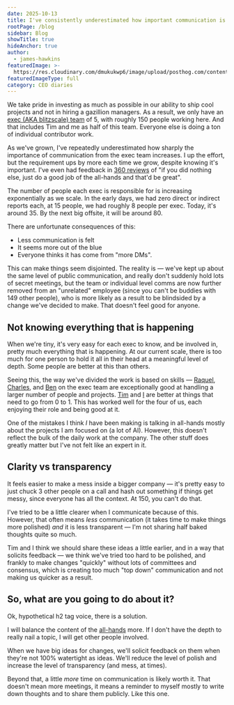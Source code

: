 ```yaml
---
date: 2025-10-13
title: I've consistently underestimated how important communication is as a CEO
rootPage: /blog
sidebar: Blog
showTitle: true
hideAnchor: true
author:
  - james-hawkins
featuredImage: >-
  https://res.cloudinary.com/dmukukwp6/image/upload/posthog.com/contents/images/blog/posthog-ceo-diary-blog.png
featuredImageType: full
category: CEO diaries
---
```


We take pride in investing as much as possible in our ability to ship cool projects and not in hiring a gazillion managers. As a result, we only have an [exec (AKA blitzscale) team](/teams/blitzscale) of 5, with roughly 150 people working here. And that includes Tim and me as half of this team. Everyone else is doing a ton of individual contributor work.

As we've grown, I've repeatedly underestimated how sharply the importance of communication from the exec team increases. I up the effort, but the requirement ups by more each time we grow, despite knowing it's important. I've even had feedback in [360 reviews](/handbook/people/feedback) of "if you did nothing else, just do a good job of the all-hands and that'd be great".

The number of people each exec is responsible for is increasing exponentially as we scale. In the early days, we had zero direct or indirect reports each, at 15 people, we had roughly 8 people per exec. Today, it's around 35. By the next big offsite, it will be around 80.

There are unfortunate consequences of this: 

- Less communication is felt 
- It seems more out of the blue
- Everyone thinks it has come from "more DMs". 

This can make things seem disjointed. The reality is — we've kept up about the same level of public communication, and really don't suddenly hold lots of secret meetings, but the team or individual level comms are now further removed from an "unrelated" employee (since you can't be buddies with 149 other people), who is more likely as a result to be blindsided by a change we've decided to make. That doesn't feel good for anyone.

## Not knowing everything that is happening

When we're tiny, it's very easy for each exec to know, and be involved in, pretty much everything that is happening. At our current scale, there is too much for one person to hold it all in their head at a meaningful level of depth. Some people are better at this than others.

Seeing this, the way we've divided the work is based on skills — [Raquel](/community/profiles/28693), [Charles](/community/profiles/28625), and [Ben](/community/profiles/30205) on the exec team are exceptionally good at handling a larger number of people and projects. [Tim](/community/profiles/27730) and [I](/community/profiles/27732) are better at things that need to go from 0 to 1. This has worked well for the four of us, each enjoying their role and being good at it.

One of the mistakes I think _I_ have been making is talking in all-hands mostly about the projects I am focused on (a lot of AI). However, this doesn't reflect the bulk of the daily work at the company. The other stuff does greatly matter but I've not felt like an expert in it.

## Clarity vs transparency

It feels easier to make a mess inside a bigger company — it's pretty easy to just chuck 3 other people on a call and hash out something if things get messy, since everyone has all the context. At 150, you can't do that.

I've tried to be a little clearer when I communicate because of this. However, that often means _less_ communication (it takes time to make things more polished) _and_ it is less transparent — I'm not sharing half baked thoughts quite so much.

Tim and I think we should share these ideas a little earlier, and in a way that solicits feedback — we think we've tried too hard to be polished, and frankly to make changes "quickly" without lots of committees and consensus, which is creating too much "top down" communication and not making us quicker as a result.

## So, what are you going to do about it?

Ok, hypothetical h2 tag voice, there is a solution.

I will balance the content of the [all-hands](/handbook/exec/all-hands-topics) more. If I don't have the depth to really nail a topic, I will get other people involved.

When we have big ideas for changes, we'll solicit feedback on them when they're not 100% watertight as ideas. We'll reduce the level of polish and increase the level of transparency (and mess, at times).

Beyond that, a little _more_ time on communication is likely worth it. That doesn't mean more meetings, it means a reminder to myself mostly to write down thoughts and to share them publicly. Like this one.